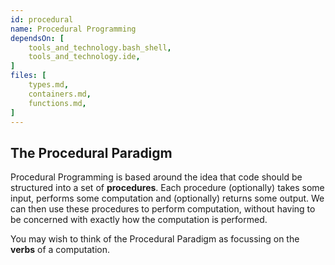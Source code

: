 ```yaml
---
id: procedural
name: Procedural Programming
dependsOn: [
    tools_and_technology.bash_shell,
    tools_and_technology.ide,
]
files: [
    types.md,
    containers.md,
    functions.md,
]
---
```


## The Procedural Paradigm

Procedural Programming is based around the idea that code should be structured into a set of **procedures**.
Each procedure (optionally) takes some input, performs some computation and (optionally) returns some output.
We can then use these procedures to perform computation, without having to be concerned with exactly how the computation is performed.

You may wish to think of the Procedural Paradigm as focussing on the **verbs** of a computation.
